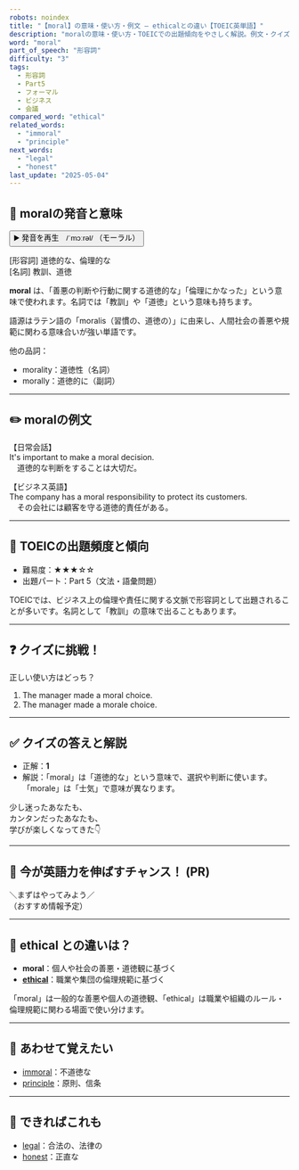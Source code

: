 ```yaml
---
robots: noindex
title: "【moral】の意味・使い方・例文 ― ethicalとの違い【TOEIC英単語】"
description: "moralの意味・使い方・TOEICでの出題傾向をやさしく解説。例文・クイズ付きでethicalとの違いもわかりやすく学べます。"
word: "moral"
part_of_speech: "形容詞"
difficulty: "3"
tags:
  - 形容詞
  - Part5
  - フォーマル
  - ビジネス
  - 会議
compared_word: "ethical"
related_words:
  - "immoral"
  - "principle"
next_words:
  - "legal"
  - "honest"
last_update: "2025-05-04"
---
```


## 🔰 moralの発音と意味

<button class="play-audio" onclick="playTTS('moral')">
  <span class="play-audio-main">
    ▶️ 発音を再生　/ˈmɔːrəl/
  </span>
  <span class="play-audio-sub">
    （モーラル）
  </span>
</button>

[形容詞] 道徳的な、倫理的な  
[名詞] 教訓、道徳

**moral** は、「善悪の判断や行動に関する道徳的な」「倫理にかなった」という意味で使われます。名詞では「教訓」や「道徳」という意味も持ちます。

語源はラテン語の「moralis（習慣の、道徳の）」に由来し、人間社会の善悪や規範に関わる意味合いが強い単語です。

他の品詞：  
- morality：道徳性（名詞）
- morally：道徳的に（副詞）

---

## ✏️ moralの例文

【日常会話】  
It's important to make a moral decision.  
　道徳的な判断をすることは大切だ。

【ビジネス英語】  
The company has a moral responsibility to protect its customers.  
　その会社には顧客を守る道徳的責任がある。

---

## 🎯 TOEICの出題頻度と傾向

- 難易度：★★★☆☆
- 出題パート：Part 5（文法・語彙問題）

TOEICでは、ビジネス上の倫理や責任に関する文脈で形容詞として出題されることが多いです。名詞として「教訓」の意味で出ることもあります。

---

## ❓ クイズに挑戦！

正しい使い方はどっち？

1. The manager made a moral choice.  
2. The manager made a morale choice.

---

## ✅ クイズの答えと解説

- 正解：**1**
- 解説：「moral」は「道徳的な」という意味で、選択や判断に使います。「morale」は「士気」で意味が異なります。

少し迷ったあなたも、  
カンタンだったあなたも、  
学びが楽しくなってきた👇️

---

## 🚀 今が英語力を伸ばすチャンス！ (PR)

<div class="info-center">
＼まずはやってみよう／<br>  
（おすすめ情報予定）
</div>

---

## 🤔  ethical との違いは？

- **moral**：個人や社会の善悪・道徳観に基づく
- **[ethical](/word/ethical/)**：職業や集団の倫理規範に基づく

「moral」は一般的な善悪や個人の道徳観、「ethical」は職業や組織のルール・倫理規範に関わる場面で使い分けます。

---

## 🧩 あわせて覚えたい

- [immoral](/word/immoral/)：不道徳な
- [principle](/word/principle/)：原則、信条

---

## 📖 できればこれも

- [legal](/word/legal/)：合法の、法律の
- [honest](/word/honest/)：正直な

<!-- cvid: aid43_bid08 -->
